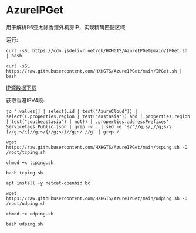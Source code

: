 # AzureIPGet

用于解析R6亚太除香港外机房IP，实现精确匹配区域

运行:
```
curl -sSL https://cdn.jsdelivr.net/gh/HXHGTS/AzureIPGet@main/IPGet.sh | bash
```
```
curl -sSL https://raw.githubusercontent.com/HXHGTS/AzureIPGet/main/IPGet.sh | bash
```

[IP源数据下载](https://www.microsoft.com/en-us/download/details.aspx?id=56519)

获取香港IPV4段:
```
jq '.values[] | select(.id | test("AzureCloud")) | select((.properties.region | test("eastasia")) and (.properties.region | test("southeastasia") | not)) | .properties.addressPrefixes' ServiceTags_Public.json | grep -v : | sed -e 's/"//g;s/,//g;s/\[//g;s/\]//g;s/{//g;s/}//g;s/ //g' | grep /
```

```
wget https://raw.githubusercontent.com/HXHGTS/AzureIPGet/main/tcping.sh -O /root/tcping.sh

chmod +x tcping.sh

bash tcping.sh
```

```
apt install -y netcat-openbsd bc

wget https://raw.githubusercontent.com/HXHGTS/AzureIPGet/main/udping.sh -O /root/udping.sh

chmod +x udping.sh

bash udping.sh
```
